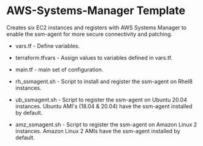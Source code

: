 # AWS-Systems-Manager Template
Creates six EC2 instances and registers with AWS Systems Manager to enable the ssm-agent for more secure connectivity and patching. 

* vars.tf - Define variables.

* terraform.tfvars - Assign values to variables defined in vars.tf.

* main.tf - main set of configuration.

* rh_ssmagent.sh - Script to install and register the ssm-agent on Rhel8 instances.

* ub_ssmagent.sh - Script to register the ssm-agent on Ubuntu 20.04 instances. Ubuntu AMI's (18.04 & 20.04) have the ssm-agent installed by default.

* amz_ssmagent.sh - Script to register the ssm-agent on Amazon Linux 2 instances. Amazon Linux 2 AMIs have the ssm-agent installed by default.
